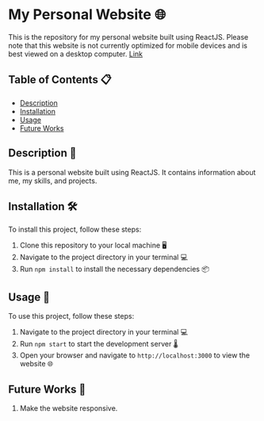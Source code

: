# My Personal Website 🌐

This is the repository for my personal website built using ReactJS. Please note that this website is not currently optimized for mobile devices and is best viewed on a desktop computer. <a href='https://gaganrajsingh.github.io/my_site' target = 'blank'>Link</a>

## Table of Contents 📋

- [Description](#description-📝)
- [Installation](#installation-🛠️)
- [Usage](#usage-🚀)
- [Future Works](#future-works-🎯)

## Description 📝

This is a personal website built using ReactJS. It contains information about me, my skills, and projects.

## Installation 🛠️

To install this project, follow these steps:

1. Clone this repository to your local machine 🖥️
2. Navigate to the project directory in your terminal 💻
3. Run `npm install` to install the necessary dependencies 📦

## Usage 🚀

To use this project, follow these steps:

1. Navigate to the project directory in your terminal 💻
2. Run `npm start` to start the development server 🌡️
3. Open your browser and navigate to `http://localhost:3000` to view the website 🌐

## Future Works 🎯

1. Make the website responsive.